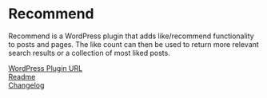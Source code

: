 # Recommend 

Recommend is a WordPress plugin that adds like/recommend functionality to posts and pages. The like count can then be used to return more relevant search results or a collection of most liked posts.  

[WordPress Plugin URL](https://wordpress.org/plugins/recommend/)  
[Readme](https://github.com/mattlitzinger/Recommend/blob/master/README.txt)  
[Changelog](https://github.com/mattlitzinger/Recommend/blob/master/changelog.txt)  

